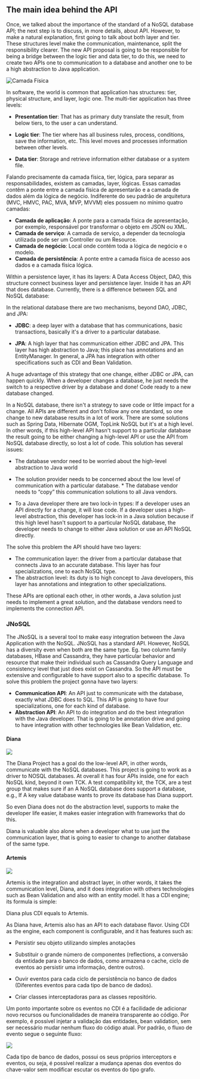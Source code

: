 ## The main idea behind the API

Once, we talked about the importance of the standard of a NoSQL database API; the next step is to discuss, in more details, about API. However, to make a natural explanation, first going to talk about both layer and tier. These structures level make the communication, maintenance, split the responsibility clearer. The new API proposal  is going to be responsible for being a bridge between the logic tier and data tier, to do this, we need to create two APIs one to communication to a database and another one to be a high abstraction to Java application.

![Camada Física](../../images/01.png)

In software, the world is common that application has structures: tier, physical structure, and layer, logic one. The multi-tier application has three levels:

* **Presentation tier**: That has as primary duty translate the result, from below tiers, to the user a can understand.

* **Logic tier**: The tier where has all business rules, process, conditions, save the information, etc. This level moves and processes information between other levels.

* **Data tier**: Storage and retrieve information either database or a system file.

Falando precisamente da camada física, tier, lógica, para separar as responsabilidades, existem as camadas, layer, lógicas. Essas camadas contêm a ponte entre a camada física de apresentarão e a camada de dados além da lógica de negócio. Indiferente do seu padrão de arquitetura \(MVC, HMVC, PAC, MVA, MVP, MVVM\) eles possuem no mínimo quatro camadas:

* **Camada de aplicação**: A ponte para a camada física de apresentação, por exemplo, responsável por transformar o objeto em JSON ou XML.
* **Camada de serviço**: A camada de serviço, a depender da tecnologia utilizada pode ser um Controller ou um Resource.
* **Camada de negócio**: Local onde contém toda a lógica de negócio e o modelo.
* **Camada de persistência**: A ponte entre a camada física de acesso aos dados e a camada física lógica.

Within a persistence layer, it has its layers: A Data Access Object, DAO, this structure connect business layer and persistence layer. Inside it has an API that does database. Currently, there is a difference between SQL and NoSQL database:

In the relational database there are two mechanisms, beyond DAO, JDBC, and JPA:

* **JDBC**: a deep layer with a database that has communications, basic transactions, basically it's a driver to a particular database.

* **JPA**: A high layer that has communication either JDBC and JPA. This layer has high abstraction to Java; this place has annotations and an EntityManager. In general, a JPA has integration with other specifications such as CDI and Bean Validation.

A huge advantage of this strategy that one change, either JDBC or JPA, can happen quickly. When a developer changes a database, he just needs the switch to a respective driver by a database and done! Code ready to a new database changed.

In a NoSQL database, there isn't a strategy to save code or little impact for a change. All APIs are different and don't follow any one standard, so one change to new database results in a lot of work. There are some solutions such as Spring Data, Hibernate OGM, TopLink NoSQL but it's at a high level. In other words, if this high-level API hasn't support to a particular database the result going to be either changing a high-level API or use the API from NoSQL database directly, so lost a lot of code. This solution has several issues:

* The database vendor need to be worried about the high-level abstraction to Java world

* The solution provider needs to be concerned about the low level of communication with a particular database. \* The database vendor needs to “copy” this communication solutions to all Java vendors.

* To a Java developer there are two lock-in types: If a developer uses an API directly for a change, it will lose code. If a developer uses a high-level abstraction, this developer has lock-in in a Java solution because if this high level hasn't support to a particular NoSQL database, the developer needs to change to either Java solution or use an API NoSQL directly.

The solve this problem the API should have two layers:

* The communication layer: the driver from a particular database that connects Java to an accurate database. This layer has four specializations, one to each NoSQL type. 
* The abstraction level: its duty is to high concept to Java developers, this layer has annotations and integration to other specializations.

These APIs are optional each other, in other words, a Java solution just needs to implement a great solution, and the database vendors need to implements the connection API.

### JNoSQL

The JNoSQL is a several tool to make easy integration between the Java Application with the NoSQL. JNoSQL has a standard API. However, NoSQL has a diversity even when both are the same type. Eg. two column family databases, HBase and Cassandra, they have particular behavior and resource that make their individual such as Cassandra Query Language and consistency level that just does exist on Cassandra. So the API must be extensive and configurable to have support also to a specific database. To solve this problem the project gonna have two layers:

* **Communication API**: An API just to communicate with the database, exactly what JDBC does to SQL. This API is going to have four specializations, one for each kind of database.
* **Abstraction API**: An API to do integration and do the best integration with the Java developer. That is going to be annotation drive and going to have integration with other technologies like Bean Validation, etc.

#### Diana

![](../../images/duke-diana-min.png)

The Diana Project has a goal do the low-level API, in other words, communicate with the NoSQL databases. This project is going to work as a driver to NOSQL databases. At overall it has four APIs inside, one for each NoSQL kind, beyond it own TCK. A test compatibility kit, the TCK, are a test group that makes sure if an A NoSQL database does support a database, e.g., If A key value database wants to prove its database has Diana support.

So even Diana does not do the abstraction level, supports to make the developer life easier, it makes easier integration with frameworks that do this.

Diana is valuable also alone when a developer what to use just the communication layer, that is going to easier to change to another database of the same type.

#### Artemis

![](../../images/artemis-integration.png)

Artemis is the integration and abstract layer, in other words, it takes the communication level, Diana, and it does integration with others technologies such as Bean Validation and also with an entity model. It has a CDI engine; its formula is simple:

Diana plus CDI equals to Artemis.

As Diana have, Artemis also has an API to each database flavor. Using CDI as the engine, each component is configurable, and it has  features such as:

* Persistir seu objeto utilizando simples anotações

* Substituir o grande número de componentes \(reflections, a conversão da entidade para o banco de dados, como armazena o cache, ciclo de eventos ao persistir uma informação, dentre outros\).

* Ouvir eventos para cada ciclo de persistência no banco de dados \(Diferentes eventos para cada tipo de banco de dados\).

* Criar classes interceptadoras para as classes repositório.

Um ponto importante sobre os eventos no CDI é a facilidade de adicionar novo recursos ou funcionalidades de maneira transparente ao código. Por exemplo, é possível injetar a validação das entidades, bean validation, sem ser necessário mudar nenhum fluxo do código atual. Por padrão, o fluxo de evento segue o seguinte fluxo:

![](../../images/integration-artemis.png)

Cada tipo de banco de dados, possui os seus próprios interceptors e eventos, ou seja, é possível realizar a mudança apenas dos eventos do chave-valor sem modificar escutar os eventos do tipo grafo.

